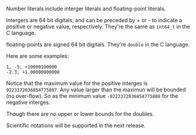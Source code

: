 Number literals include interger literals and floating-point literals.

Intergers are 64 bit digitals, and can be preceded by + or - to indicate a positive or negative value, respectively. They're the same as `int64_t` in the C language.

floating-points are signed 64 bit digitals. They're `double` in the C language.

Here are some examples:
```
1, -5, +10000100000
-2.3, +1.00000000000
```

Notice that the maximum value for the positive interges is `9223372036854775807`. Any value larger than the maximun will be bounded (no over-flow). So as the minimum value `-9223372036854775808` for the negative interges.
 
Though there are no upper or lower bounds for the doubles. 

Scientific notations will be supported in the next release.
 
